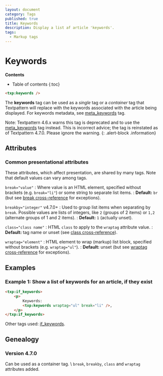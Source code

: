 ```yaml
---
layout: document
category: Tags
published: true
title: Keywords
description: Display a list af article 'keywords'.
tags:
  - Markup tags
---
```


# Keywords

**Contents**

* Table of contents
{:toc}

~~~ html
<txp:keywords />
~~~

The **keywords** tag can be used as a *single* tag or a *container* tag that Textpattern will replace with the keywords associated with the article being displayed. For keywords metadata, see [meta_keywords](/tags/meta_keywords) tag.

Note: Textpattern 4.6.x warns this tag is deprecated and to use the [meta_keywords](/tags/meta_keywords) tag instead. This is incorrect advice; the tag is reinstated as of Textpattern 4.7.0. Please ignore the warning.
{: .alert-block .information}

## Attributes

### Common presentational attributes

These attributes, which affect presentation, are shared by many tags. Note that default values can vary among tags.

`break="value"`
: Where value is an HTML element, specified without brackets (e.g. `break="li"`) or some string to separate list items.
: **Default:** `br` (but see [break cross-reference](/tags/tag-attributes-cross-reference#break) for exceptions).

`breakby="integer"` <span class="footnote warning">v4.7.0+</span>
: Used to group list items when separating by `break`. Possible values are lists of integers, like `2` (groups of 2 items) or `1,2` (alternate groups of 1 and 2 items).
: **Default:** `1` (actually unset).

`class="class name"`
: HTML `class` to apply to the `wraptag` attribute value.
: **Default:** tag name or unset (see [class cross-reference](/tags/tag-attributes-cross-reference#class)).

`wraptag="element"`
: HTML element to wrap (markup) list block, specified without brackets (e.g. `wraptag="ul"`).
: **Default:** unset (but see [wraptag cross-reference](/tags/tag-attributes-cross-reference#wraptag) for exceptions).

## Examples

### Example 1: Show a list of keywords for an article, if they exist
	
~~~ html
<txp:if_keywords>
    <p>
        Keywords:
        <txp:keywords wraptag="ul" break="li" />,
    </p>
</txp:if_keywords>
~~~

Other tags used: [if_keywords](/tags/if_keywords).

## Genealogy

### Version 4.7.0

Can be used as a container tag. \\
`break`, `breakby`, `class` and `wraptag` attributes added.
